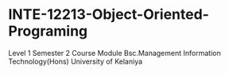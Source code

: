 # INTE-12213-Object-Oriented-Programing
Level 1
Semester 2 Course Module
Bsc.Management Information Technology(Hons)
University of Kelaniya
